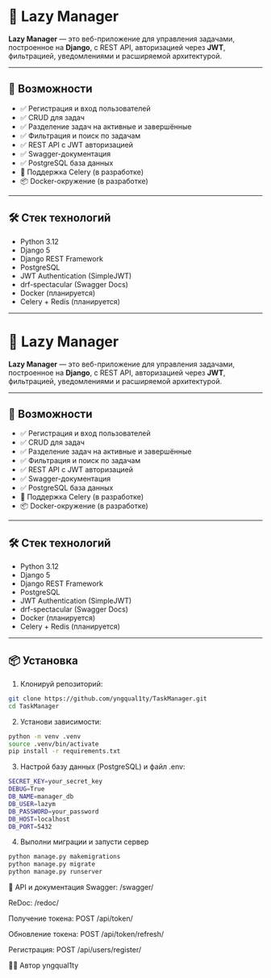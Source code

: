 # 🐌 Lazy Manager

**Lazy Manager** — это веб-приложение для управления задачами, построенное на **Django**, с REST API, авторизацией через **JWT**, фильтрацией, уведомлениями и расширяемой архитектурой.

---

## 🚀 Возможности

- ✅ Регистрация и вход пользователей
- ✅ CRUD для задач
- ✅ Разделение задач на активные и завершённые
- ✅ Фильтрация и поиск по задачам
- ✅ REST API с JWT авторизацией
- ✅ Swagger-документация
- ✅ PostgreSQL база данных
- 🔄 Поддержка Celery (в разработке)
- 📦 Docker-окружение (в разработке)

---

## 🛠️ Стек технологий

- Python 3.12
- Django 5
- Django REST Framework
- PostgreSQL
- JWT Authentication (SimpleJWT)
- drf-spectacular (Swagger Docs)
- Docker (планируется)
- Celery + Redis (планируется)

---
# 🐌 Lazy Manager

**Lazy Manager** — это веб-приложение для управления задачами, построенное на **Django**, с REST API, авторизацией через **JWT**, фильтрацией, уведомлениями и расширяемой архитектурой.

---

## 🚀 Возможности

- ✅ Регистрация и вход пользователей
- ✅ CRUD для задач
- ✅ Разделение задач на активные и завершённые
- ✅ Фильтрация и поиск по задачам
- ✅ REST API с JWT авторизацией
- ✅ Swagger-документация
- ✅ PostgreSQL база данных
- 🔄 Поддержка Celery (в разработке)
- 📦 Docker-окружение (в разработке)

---

## 🛠️ Стек технологий

- Python 3.12
- Django 5
- Django REST Framework
- PostgreSQL
- JWT Authentication (SimpleJWT)
- drf-spectacular (Swagger Docs)
- Docker (планируется)
- Celery + Redis (планируется)

---

## 📦 Установка

1. Клонируй репозиторий:

``` bash
git clone https://github.com/yngqual1ty/TaskManager.git
cd TaskManager
```

2. Установи зависимости:

```bash
python -m venv .venv
source .venv/bin/activate
pip install -r requirements.txt
```
3. Настрой базу данных (PostgreSQL) и файл .env:
``` bash
SECRET_KEY=your_secret_key
DEBUG=True
DB_NAME=manager_db
DB_USER=lazym
DB_PASSWORD=your_password
DB_HOST=localhost
DB_PORT=5432
```
4. Выполни миграции и запусти сервер
``` bash
python manage.py makemigrations
python manage.py migrate
python manage.py runserver
```

🔑 API и документация
Swagger: /swagger/

ReDoc: /redoc/

Получение токена: POST /api/token/

Обновление токена: POST /api/token/refresh/

Регистрация: POST /api/users/register/


👨‍💻 Автор
yngqual1ty
